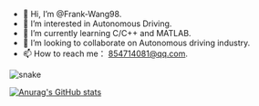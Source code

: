 - 👋 Hi, I’m @Frank-Wang98.
- 👀 I’m interested in Autonomous Driving.
- 🌱 I’m currently learning C/C++ and MATLAB.
- 💞️ I’m looking to collaborate on Autonomous driving industry.
- 📫 How to reach me： 854714081@qq.com.

![snake](https://raw.githubusercontent.com/frankwang98/frankwang98/output/github-contribution-grid-snake.svg)

[![Anurag's GitHub stats](https://github-readme-stats.vercel.app/api?username=frankwang98)](https://github.com/anuraghazra/github-readme-stats)

<!---
Frank-Wang98/Frank-Wang98 is a ✨ special ✨ repository because its `README.md` (this file) appears on your GitHub profile.
You can click the Preview link to take a look at your changes.
--->
